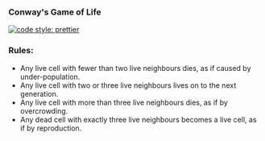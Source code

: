 ### Conway's Game of Life

[![code style: prettier](https://img.shields.io/badge/code_style-prettier-ff69b4.svg?style=flat-square)](https://github.com/prettier/prettier)

### Rules:

- Any live cell with fewer than two live neighbours dies, as if caused by
  under-population.
- Any live cell with two or three live neighbours lives on to the next
  generation.
- Any live cell with more than three live neighbours dies, as if by
  overcrowding.
- Any dead cell with exactly three live neighbours becomes a live cell, as if by
  reproduction.
